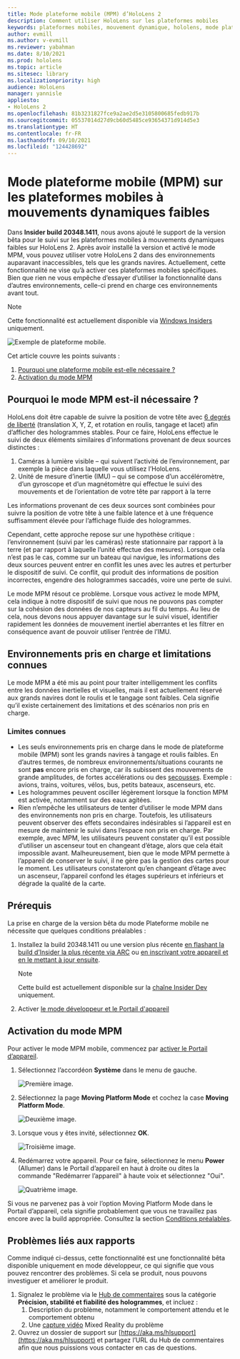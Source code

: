 ```yaml
---
title: Mode plateforme mobile (MPM) d’HoloLens 2
description: Comment utiliser HoloLens sur les plateformes mobiles
keywords: plateformes mobiles, mouvement dynamique, hololens, mode plateforme mobile
author: evmill
ms.author: v-evmill
ms.reviewer: yabahman
ms.date: 8/10/2021
ms.prod: hololens
ms.topic: article
ms.sitesec: library
ms.localizationpriority: high
audience: HoloLens
manager: yannisle
appliesto:
- HoloLens 2
ms.openlocfilehash: 81b3231827fce9a2ae2d5e3105800685fedb917b
ms.sourcegitcommit: 05537014d27d9cb60d5485ce93654371d914d5e3
ms.translationtype: HT
ms.contentlocale: fr-FR
ms.lasthandoff: 09/10/2021
ms.locfileid: "124428692"
---
```

# <a name="moving-platform-mode-on-low-dynamic-motion-moving-platforms"></a>Mode plateforme mobile (MPM) sur les plateformes mobiles à mouvements dynamiques faibles

Dans **Insider build 20348.1411**, nous avons ajouté le support de la version bêta pour le suivi sur les plateformes mobiles à mouvements dynamiques faibles sur HoloLens 2. Après avoir installé la version et activé le mode MPM, vous pouvez utiliser votre HoloLens 2 dans des environnements auparavant inaccessibles, tels que les grands navires. Actuellement, cette fonctionnalité ne vise qu’à activer ces plateformes mobiles spécifiques. Bien que rien ne vous empêche d’essayer d’utiliser la fonctionnalité dans d’autres environnements, celle-ci prend en charge ces environnements avant tout.

> [!NOTE]
> Cette fonctionnalité est actuellement disponible via [Windows Insiders](hololens-insider.md) uniquement.

![Exemple de plateforme mobile.](./images/mpm-compare.gif)

Cet article couvre les points suivants :

1. [Pourquoi une plateforme mobile est-elle nécessaire ?](#why-moving-platform-mode-is-necessary)
1. [Activation du mode MPM](#enabling-moving-platform-mode)

## <a name="why-moving-platform-mode-is-necessary"></a>Pourquoi le mode MPM est-il nécessaire ?

HoloLens doit être capable de suivre la position de votre tête avec [6 degrés de liberté](https://en.wikipedia.org/wiki/Six_degrees_of_freedom) (translation X, Y, Z, et rotation en roulis, tangage et lacet) afin d’afficher des hologrammes stables. Pour ce faire, HoloLens effectue le suivi de deux éléments similaires d’informations provenant de deux sources distinctes :

1. Caméras à lumière visible – qui suivent l’activité de l’environnement, par exemple la pièce dans laquelle vous utilisez l’HoloLens.
1. Unité de mesure d’inertie (IMU) – qui se compose d’un accéléromètre, d’un gyroscope et d’un magnétomètre qui effectue le suivi des mouvements et de l’orientation de votre tête par rapport à la terre

Les informations provenant de ces deux sources sont combinées pour suivre la position de votre tête à une faible latence et à une fréquence suffisamment élevée pour l’affichage fluide des hologrammes.

Cependant, cette approche repose sur une hypothèse critique : l’environnement (suivi par les caméras) reste stationnaire par rapport à la terre (et par rapport à laquelle l’unité effectue des mesures). Lorsque cela n’est pas le cas, comme sur un bateau qui navigue, les informations des deux sources peuvent entrer en conflit les unes avec les autres et perturber le dispositif de suivi. Ce conflit, qui produit des informations de position incorrectes, engendre des hologrammes saccadés, voire une perte de suivi.

Le mode MPM résout ce problème. Lorsque vous activez le mode MPM, cela indique à notre dispositif de suivi que nous ne pouvons pas compter sur la cohésion des données de nos capteurs au fil du temps. Au lieu de cela, nous devons nous appuyer davantage sur le suivi visuel, identifier rapidement les données de mouvement inertiel aberrantes et les filtrer en conséquence avant de pouvoir utiliser l’entrée de l’IMU.

## <a name="supported-environments-and-known-limitations"></a>Environnements pris en charge et limitations connues

Le mode MPM a été mis au point pour traiter intelligemment les conflits entre les données inertielles et visuelles, mais il est actuellement réservé aux grands navires dont le roulis et le tangage sont faibles. Cela signifie qu’il existe certainement des limitations et des scénarios non pris en charge.

### <a name="known-limitations"></a>Limites connues

- Les seuls environnements pris en charge dans le mode de plateforme mobile (MPM) sont les grands navires à tangage et roulis faibles. En d’autres termes, de nombreux environnements/situations courants ne sont **pas** encore pris en charge, car ils subissent des mouvements de grande amplitudes, de fortes accélérations ou des [secousses](https://en.wikipedia.org/wiki/Jerk_(physics)). Exemple : avions, trains, voitures, vélos, bus, petits bateaux, ascenseurs, etc.
- Les hologrammes peuvent osciller légèrement lorsque la fonction MPM est activée, notamment sur des eaux agitées.
- Rien n’empêche les utilisateurs de tenter d’utiliser le mode MPM dans des environnements non pris en charge. Toutefois, les utilisateurs peuvent observer des effets secondaires indésirables si l’appareil est en mesure de maintenir le suivi dans l’espace non pris en charge. Par exemple, avec MPM, les utilisateurs peuvent constater qu’il est possible d’utiliser un ascenseur tout en changeant d’étage, alors que cela était impossible avant. Malheureusement, bien que le mode MPM permette à l’appareil de conserver le suivi, il ne gère pas la gestion des cartes pour le moment. Les utilisateurs constateront qu’en changeant d’étage avec un ascenseur, l’appareil confond les étages supérieurs et inférieurs et dégrade la qualité de la carte.

## <a name="prerequisites"></a>Prérequis

La prise en charge de la version bêta du mode Plateforme mobile ne nécessite que quelques conditions préalables :

1. Installez la build 20348.1411 ou une version plus récente [en flashant la build d’Insider la plus récente via ARC](hololens-insider.md#ffu-download-and-flash-directions) ou [en inscrivant votre appareil et en le mettant à jour ensuite](hololens-insider.md#start-receiving-insider-builds).

   > [!NOTE]
   > Cette build est actuellement disponible sur la [chaîne Insider Dev](hololens-insider.md#start-receiving-insider-builds) uniquement.

2. Activer [le mode développeur et le Portail d'appareil](/mixed-reality/develop/platform-capabilities-and-apis/using-the-windows-device-portal)

## <a name="enabling-moving-platform-mode"></a>Activation du mode MPM

Pour activer le mode MPM mobile, commencez par [activer le Portail d’appareil](/windows/mixed-reality/develop/platform-capabilities-and-apis/using-the-windows-device-portal).

1. Sélectionnez l’accordéon **Système** dans le menu de gauche.

   ![Première image.](.\images\mpm-01.png)

2. Sélectionnez la page **Moving Platform Mode** et cochez la case **Moving Platform Mode**.

    ![Deuxième image.](.\images\mpm-02.png)

3. Lorsque vous y êtes invité, sélectionnez **OK**.

   ![Troisième image.](.\images\mpm-03.png)

4. Redémarrez votre appareil. Pour ce faire, sélectionnez le menu **Power** (Allumer) dans le Portail d’appareil en haut à droite ou dites la commande &quot;Redémarrer l’appareil&quot; à haute voix et sélectionnez &quot;Oui&quot;.

   ![Quatrième image.](.\images\mpm-04.png)

Si vous ne parvenez pas à voir l’option Moving Platform Mode dans le Portail d’appareil, cela signifie probablement que vous ne travaillez pas encore avec la build appropriée. Consultez la section [Conditions préalables](#prerequisites).

## <a name="reporting-issues"></a>Problèmes liés aux rapports

Comme indiqué ci-dessus, cette fonctionnalité est une fonctionnalité bêta disponible uniquement en mode développeur, ce qui signifie que vous pouvez rencontrer des problèmes. Si cela se produit, nous pouvons investiguer et améliorer le produit.

1. Signalez le problème via le [Hub de commentaires](hololens-feedback.md) sous la catégorie **Précision, stabilité et fiabilité des hologrammes**, et incluez :
    1. Description du problème, notamment le comportement attendu et le comportement obtenu
    1. Une [capture vidéo](holographic-photos-and-videos.md#capture-a-mixed-reality-video) Mixed Reality du problème
2.  Ouvrez un dossier de support sur [https://aka.ms/hlsupport](https://aka.ms/hlsupport) et partagez l’URL du Hub de commentaires afin que nous puissions vous contacter en cas de questions.